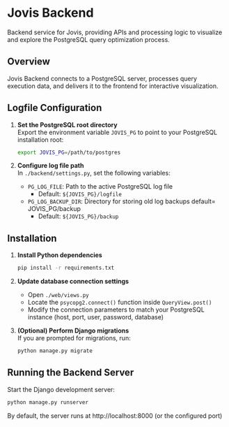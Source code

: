 # Jovis Backend

Backend service for Jovis, providing APIs and processing logic to visualize and explore the PostgreSQL query optimization process.

## Overview

Jovis Backend connects to a PostgreSQL server, processes query execution data, and delivers it to the frontend for interactive visualization.

## Logfile Configuration

1. **Set the PostgreSQL root directory**  
   Export the environment variable `JOVIS_PG` to point to your PostgreSQL installation root:

   ```bash
   export JOVIS_PG=/path/to/postgres
   ```

2. **Configure log file path**  
   In `./backend/settings.py`, set the following variables:
   - `PG_LOG_FILE`: Path to the active PostgreSQL log file
     - Default: `${JOVIS_PG}/logfile`
   - `PG_LOG_BACKUP_DIR`: Directory for storing old log backups default= JOVIS_PG/backup
     - Default: `${JOVIS_PG}/backup`

## Installation

1. **Install Python dependencies**

   ```bash
   pip install -r requirements.txt
   ```

2. **Update database connection settings**

   - Open `./web/views.py`
   - Locate the `psycopg2.connect()` function inside `QueryView.post()`
   - Modify the connection parameters to match your PostgreSQL instance (host, port, user, password, database)

3. **(Optional) Perform Django migrations**  
   If you are prompted for migrations, run:

   ```bash
   python manage.py migrate
   ```

## Running the Backend Server

Start the Django development server:

```bash
python manage.py runserver
```

By default, the server runs at http://localhost:8000 (or the configured port)
